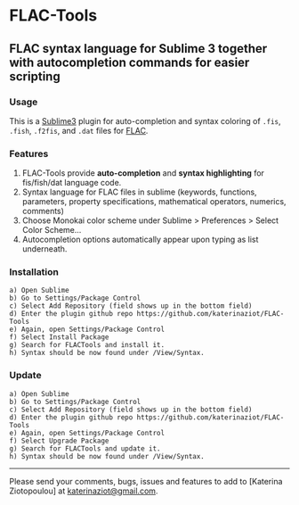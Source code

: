 # FLAC-Tools
## FLAC syntax language for Sublime 3 together with autocompletion commands for easier scripting

### Usage

This is a [Sublime3](http://www.sublimetext.com/) plugin for auto-completion and syntax coloring of ```.fis```, ```.fish```, ```.f2fis```, and ```.dat``` files for [FLAC](https://www.itascacg.com/software/FLAC).

### Features

1. FLAC-Tools provide **auto-completion** and **syntax highlighting** for fis/fish/dat language code.
2. Syntax language for FLAC files in sublime (keywords, functions, parameters, property specifications, mathematical operators, numerics, comments)
3. Choose Monokai color scheme under Sublime > Preferences > Select Color Scheme...
4. Autocompletion options automatically appear upon typing as list underneath. 

### Installation 

	a) Open Sublime 
	b) Go to Settings/Package Control
	c) Select Add Repository (field shows up in the bottom field)
	d) Enter the plugin github repo https://github.com/katerinaziot/FLAC-Tools
	e) Again, open Settings/Package Control
	f) Select Install Package
	g) Search for FLACTools and install it.
	h) Syntax should be now found under /View/Syntax.
	
### Update 

	a) Open Sublime 
	b) Go to Settings/Package Control
	c) Select Add Repository (field shows up in the bottom field)
	d) Enter the plugin github repo https://github.com/katerinaziot/FLAC-Tools
	e) Again, open Settings/Package Control
	f) Select Upgrade Package
	g) Search for FLACTools and update it.
	h) Syntax should be now found under /View/Syntax.

---

Please send your comments, bugs, issues and features to add to [Katerina Ziotopoulou] at katerinaziot@gmail.com.
